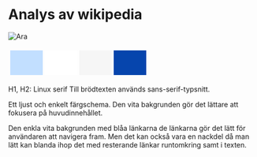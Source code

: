 Analys av wikipedia
===============================


![Ara](img/wikipedia.png "wikipedia")

<table style="border-spacing: 4px; border-collapse: separate">
<tbody><tr>
<td style="height: 50px; width: 50px; background-color: #C2DFFF">
</td><td style="height: 50px; width: 50px; background-color: #FFF">
</td><td style="height: 50px; width: 50px; background-color: #F6F6F6">
</td><td style="height: 50px; width: 50px; background-color: #0645ad">
</td></tr>
</tbody></table>

H1, H2: Linux serif
Till brödtexten används sans-serif-typsnitt.


Ett ljust och enkelt färgschema. Den vita bakgrunden gör det lättare att fokusera på huvudinnehållet.


Den enkla vita bakgrunden med blåa länkarna de länkarna gör det lätt för användaren att navigera fram. Men det kan också vara en nackdel då man lätt kan blanda ihop det med resterande länkar runtomkring samt i texten.
